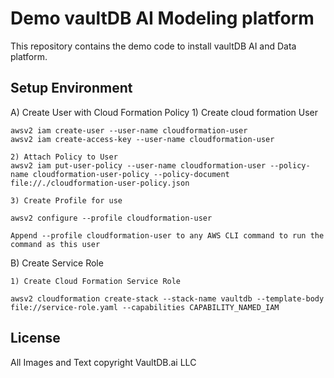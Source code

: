 # Demo vaultDB AI Modeling platform

This repository contains the demo code to install vaultDB AI and Data platform.

## Setup Environment

A) Create User with Cloud Formation Policy
    1) Create cloud formation User

    awsv2 iam create-user --user-name cloudformation-user
    awsv2 iam create-access-key --user-name cloudformation-user

    2) Attach Policy to User
    awsv2 iam put-user-policy --user-name cloudformation-user --policy-name cloudformation-user-policy --policy-document file://./cloudformation-user-policy.json

    3) Create Profile for use
    
    awsv2 configure --profile cloudformation-user

    Append --profile cloudformation-user to any AWS CLI command to run the command as this user

B) Create Service Role

    1) Create Cloud Formation Service Role

    awsv2 cloudformation create-stack --stack-name vaultdb --template-body file://service-role.yaml --capabilities CAPABILITY_NAMED_IAM
    
## License

All Images and Text copyright VaultDB.ai LLC
